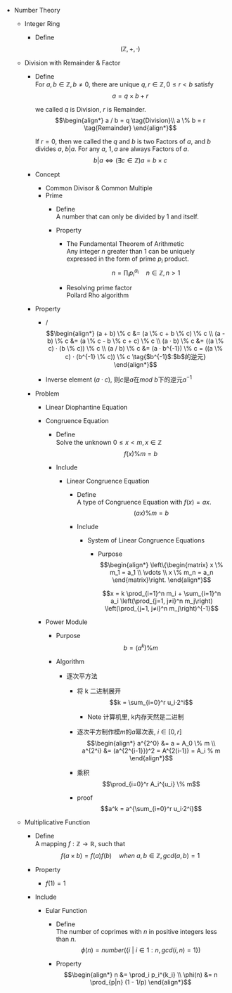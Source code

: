 * Number Theory
  * Integer Ring
    - Define
      $$(\mathbb Z, +, ·)$$

  * Division with Remainder & Factor
    - Define    
      For $a,b \in \mathbb Z, b \neq 0$, there are unique $q,r\in \mathbb Z, 0 ≤ r < b$ satisfy
      $$a = q \times b + r$$

      we called $q$ is Division, $r$ is Remainder.
      $$\begin{align*}
        a / b = q  \tag{Division}\\
        a \% b = r  \tag{Remainder}
      \end{align*}$$

      If $r = 0$, then we called the $q$ and $b$ is two Factors of $a$, and $b$ divides $a$, $b | a$. For any $a$, $1, a$ are always Factors of $a$.
      $$b | a \Leftrightarrow (\exists c \in \mathbb Z) a = b \times c$$

    - Concept
      * Common Divisor & Common Multiple
      * Prime
        - Define  
          A number that can only be divided by $1$ and itself.

        - Property
          -  The Fundamental Theorem of Arithmetic  
            Any integer $n$ greater than $1$ can be uniquely expressed in the form of prime $p_i$ product.   
            $$n = \prod_i p_i^{\alpha_i} \quad n \in \mathbb Z, n > 1$$

          - Resolving prime factor  
            Pollard Rho algorithm

    - Property  
      - /
        $$\begin{align*}
          (a + b) \% c &= (a \% c + b \% c) \% c  \\
          (a - b) \% c &= (a \% c - b \% c + c) \% c  \\
          (a · b) \% c &= ((a \% c) · (b \% c)) \% c  \\
          (a / b) \% c &= (a · b^{-1}) \% c = ((a \% c) · (b^{-1} \% c)) \% c  \tag{$b^{-1}$:$b$的逆元}
        \end{align*}$$

      - Inverse element
        $(a · c) % b = 1$, 则$c$是$a$在$mod\ b$下的逆元$a^{-1}$

    - Problem
      * Linear Diophantine Equation
      * Congruence Equation
        - Define  
          Solve the unknown $0 \le x < m, x \in \mathbb Z$ 
          $$f(x) \% m = b$$ 

        - Include
          * Linear Congruence Equation
            - Define  
              A type of Congruence Equation with $f(x) = a x$.
              $$(a x) \% m = b$$

            - Include
              * System of Linear Congruence Equations
                - Purpose
                  $$\begin{align*}
                    \left\{\begin{matrix} x \% m_1 = a_1 \\ \vdots \\ x \% m_n = a_n \end{matrix}\right.
                  \end{align*}$$

                  $$x = k \prod_{i=1}^n m_i + \sum_{i=1}^n a_i \left(\prod_{j=1, j≠i}^n m_j\right) \left(\prod_{j=1, j≠i}^n m_j\right)^{-1}$$

      * Power Module
        - Purpose
          $$b = (a^k) \% m$$

        - Algorithm
          - 逐次平方法
            - 将 k 二进制展开
              $$k = \sum_{i=0}^r u_i·2^i$$

              - Note
                计算机里, k内存天然是二进制

            - 逐次平方制作模$m$的$a$幂次表, $i\in[0,r]$
              $$\begin{align*}
                a^{2^0} &= a = A_0 \% m  \\
                a^{2^i} &= (a^{2^{i-1}})^2 = A^{2(i-1)} = A_i % m
              \end{align*}$$

            - 乘积
              $$\prod_{i=0}^r A_i^{u_i} \% m$$
            
            - proof
              $$a^k = a^{\sum_{i=0}^r u_i·2^i}$$

  * Multiplicative Function
    - Define  
      A mapping $f: \mathbb Z \to \mathbb R$, such that
      $$f(a \times b) = f(a) f(b) \quad when\ a, b \in \mathbb Z, gcd(a, b) = 1$$

    - Property
      - $f(1) = 1$

    - Include
      * Eular Function
        - Define  
          The number of coprimes with $n$ in positive integers less than $n$.
          $$\phi(n) = number(\{i\ |\ i \in 1:n, gcd(i, n) = 1\})$$

        - Property
          $$\begin{align*}
            n &= \prod_i p_i^{k_i}  \\
            \phi(n) &= n \prod_{p|n} (1 - 1/p)  
          \end{align*}$$
